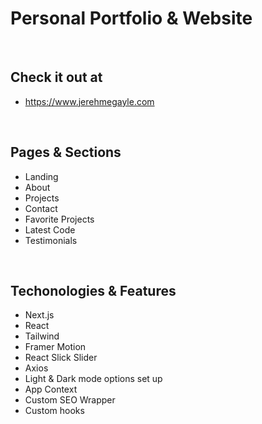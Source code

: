 # Personal Portfolio & Website 
<br/>

## Check it out at 

- <a href='https://www.jerehmegayle.com' target='_blank'>https://www.jerehmegayle.com</a>
<br/>

## Pages & Sections

- Landing
- About
- Projects
- Contact
- Favorite Projects
- Latest Code
- Testimonials
<br/>

## Techonologies & Features

- Next.js
- React
- Tailwind
- Framer Motion
- React Slick Slider
- Axios
- Light & Dark mode options set up
- App Context
- Custom SEO Wrapper
- Custom hooks

